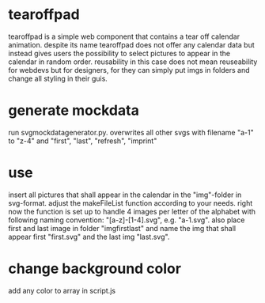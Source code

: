 # tearoffpad
tearoffpad is a simple web component that contains a tear off calendar animation. despite its name tearoffpad does not offer any calendar data but instead gives users the possibility to select pictures to appear in the calendar in random order. reusability in this case does not mean reuseability for webdevs but for designers, for they can simply put imgs in folders and change all styling in their guis.

# generate mockdata
run svgmockdatagenerator.py. overwrites all other svgs with filename "a-1" to "z-4" and "first", "last", "refresh", "imprint"

# use
insert all pictures that shall appear in the calendar in the "img"-folder in svg-format. adjust the makeFileList function according to your needs. right now the function is set up to handle 4 images per letter of the alphabet with following naming convention: "[a-z]-[1-4].svg", e.g. "a-1.svg".
also place first and last image in folder "imgfirstlast" and name the img that shall appear first "first.svg" and the last img "last.svg".

# change background color
add any color to array in script.js